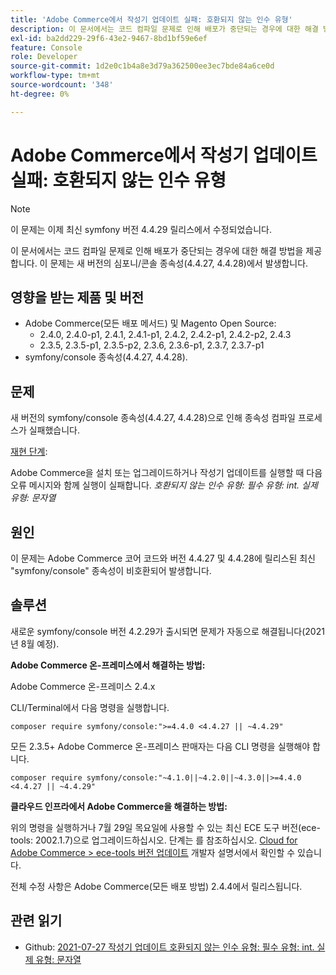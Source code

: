 ```yaml
---
title: 'Adobe Commerce에서 작성기 업데이트 실패: 호환되지 않는 인수 유형'
description: 이 문서에서는 코드 컴파일 문제로 인해 배포가 중단되는 경우에 대한 해결 방법을 제공합니다. 이 문제는 새 버전의 심포니/콘솔 종속성(4.4.27, 4.4.28)에서 발생합니다.
exl-id: ba2dd229-29f6-43e2-9467-8bd1bf59e6ef
feature: Console
role: Developer
source-git-commit: 1d2e0c1b4a8e3d79a362500ee3ec7bde84a6ce0d
workflow-type: tm+mt
source-wordcount: '348'
ht-degree: 0%

---
```


# Adobe Commerce에서 작성기 업데이트 실패: 호환되지 않는 인수 유형

>[!NOTE]
>
>이 문제는 이제 최신 symfony 버전 4.4.29 릴리스에서 수정되었습니다.

이 문서에서는 코드 컴파일 문제로 인해 배포가 중단되는 경우에 대한 해결 방법을 제공합니다. 이 문제는 새 버전의 심포니/콘솔 종속성(4.4.27, 4.4.28)에서 발생합니다.

## 영향을 받는 제품 및 버전

* Adobe Commerce(모든 배포 메서드) 및 Magento Open Source:
   * 2.4.0, 2.4.0-p1, 2.4.1, 2.4.1-p1, 2.4.2, 2.4.2-p1, 2.4.2-p2, 2.4.3
   * 2.3.5, 2.3.5-p1, 2.3.5-p2, 2.3.6, 2.3.6-p1, 2.3.7, 2.3.7-p1
* symfony/console 종속성(4.4.27, 4.4.28).

## 문제

새 버전의 symfony/console 종속성(4.4.27, 4.4.28)으로 인해 종속성 컴파일 프로세스가 실패했습니다.

<u>재현 단계</u>:

Adobe Commerce을 설치 또는 업그레이드하거나 작성기 업데이트를 실행할 때 다음 오류 메시지와 함께 실행이 실패합니다.
*호환되지 않는 인수 유형: 필수 유형: int. 실제 유형: 문자열*

## 원인

이 문제는 Adobe Commerce 코어 코드와 버전 4.4.27 및 4.4.28에 릴리스된 최신 &quot;symfony/console&quot; 종속성이 비호환되어 발생합니다.

## 솔루션

새로운 symfony/console 버전 4.2.29가 출시되면 문제가 자동으로 해결됩니다(2021년 8월 예정).

**Adobe Commerce 온-프레미스에서 해결하는 방법:**

Adobe Commerce 온-프레미스 2.4.x

CLI/Terminal에서 다음 명령을 실행합니다.

``composer require symfony/console:">=4.4.0 <4.4.27 || ~4.4.29"``

모든 2.3.5+ Adobe Commerce 온-프레미스 판매자는 다음 CLI 명령을 실행해야 합니다.

``composer require symfony/console:"~4.1.0||~4.2.0||~4.3.0||>=4.4.0 <4.4.27 || ~4.4.29"``

**클라우드 인프라에서 Adobe Commerce을 해결하는 방법:**

위의 명령을 실행하거나 7월 29일 목요일에 사용할 수 있는 최신 ECE 도구 버전(ece-tools: 2002.1.7)으로 업그레이드하십시오. 단계는 를 참조하십시오. [Cloud for Adobe Commerce > ece-tools 버전 업데이트](https://devdocs.magento.com/cloud/project/ece-tools-update.html) 개발자 설명서에서 확인할 수 있습니다.

전체 수정 사항은 Adobe Commerce(모든 배포 방법) 2.4.4에서 릴리스됩니다.

## 관련 읽기

* Github: [2021-07-27 작성기 업데이트 호환되지 않는 인수 유형: 필수 유형: int. 실제 유형: 문자열](https://github.com/magento/magento2/issues/33595)
